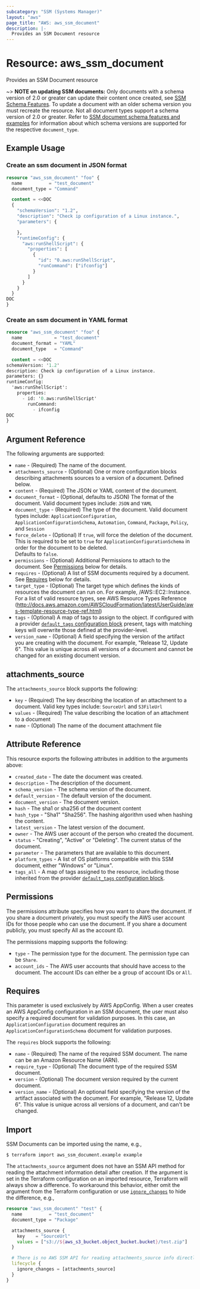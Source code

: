 ```yaml
---
subcategory: "SSM (Systems Manager)"
layout: "aws"
page_title: "AWS: aws_ssm_document"
description: |-
  Provides an SSM Document resource
---
```


# Resource: aws_ssm_document

Provides an SSM Document resource

~> **NOTE on updating SSM documents:** Only documents with a schema version of 2.0
or greater can update their content once created, see [SSM Schema Features][1]. To update a document with an older schema version you must recreate the resource. Not all document types support a schema version of 2.0 or greater. Refer to [SSM document schema features and examples][2] for information about which schema versions are supported for the respective `document_type`.

## Example Usage

### Create an ssm document in JSON format

```terraform
resource "aws_ssm_document" "foo" {
  name          = "test_document"
  document_type = "Command"

  content = <<DOC
  {
    "schemaVersion": "1.2",
    "description": "Check ip configuration of a Linux instance.",
    "parameters": {

    },
    "runtimeConfig": {
      "aws:runShellScript": {
        "properties": [
          {
            "id": "0.aws:runShellScript",
            "runCommand": ["ifconfig"]
          }
        ]
      }
    }
  }
DOC
}
```

### Create an ssm document in YAML format

```terraform
resource "aws_ssm_document" "foo" {
  name            = "test_document"
  document_format = "YAML"
  document_type   = "Command"

  content = <<DOC
schemaVersion: '1.2'
description: Check ip configuration of a Linux instance.
parameters: {}
runtimeConfig:
  'aws:runShellScript':
    properties:
      - id: '0.aws:runShellScript'
        runCommand:
          - ifconfig
DOC
}
```

## Argument Reference

The following arguments are supported:

* `name` - (Required) The name of the document.
* `attachments_source` - (Optional) One or more configuration blocks describing attachments sources to a version of a document. Defined below.
* `content` - (Required) The JSON or YAML content of the document.
* `document_format` - (Optional, defaults to JSON) The format of the document. Valid document types include: `JSON` and `YAML`
* `document_type` - (Required) The type of the document. Valid document types include: `ApplicationConfiguration`, `ApplicationConfigurationSchema`, `Automation`, `Command`, `Package`, `Policy`, and `Session`
* `force_delete` - (Optional) If `true`, will force the deletion of the document. This is required to be set to `true` for `ApplicationConfigurationSchema` in order for the document to be deleted.  
  Defaults to `false`.
* `permissions` - (Optional) Additional Permissions to attach to the document. See [Permissions](#permissions) below for details.
* `requires` - (Optional) A list of SSM documents required by a document. See [Requires](#requires) below for details.
* `target_type` - (Optional) The target type which defines the kinds of resources the document can run on. For example, /AWS::EC2::Instance. For a list of valid resource types, see AWS Resource Types Reference (http://docs.aws.amazon.com/AWSCloudFormation/latest/UserGuide/aws-template-resource-type-ref.html)
* `tags` - (Optional) A map of tags to assign to the object. If configured with a provider [`default_tags` configuration block](https://registry.terraform.io/providers/hashicorp/aws/latest/docs#default_tags-configuration-block) present, tags with matching keys will overwrite those defined at the provider-level.
* `version_name` - (Optional) A field specifying the version of the artifact you are creating with the document. For example, "Release 12, Update 6". This value is unique across all versions of a document and cannot be changed for an existing document version.

## attachments_source

The `attachments_source` block supports the following:

* `key` - (Required) The key describing the location of an attachment to a document. Valid key types include: `SourceUrl` and `S3FileUrl`
* `values` - (Required) The value describing the location of an attachment to a document
* `name` - (Optional) The name of the document attachment file

## Attribute Reference

This resource exports the following attributes in addition to the arguments above:

* `created_date` - The date the document was created.
* `description` - The description of the document.
* `schema_version` - The schema version of the document.
* `default_version` - The default version of the document.
* `document_version` - The document version.
* `hash` - The sha1 or sha256 of the document content
* `hash_type` - "Sha1" "Sha256". The hashing algorithm used when hashing the content.
* `latest_version` - The latest version of the document.
* `owner` - The AWS user account of the person who created the document.
* `status` - "Creating", "Active" or "Deleting". The current status of the document.
* `parameter` - The parameters that are available to this document.
* `platform_types` - A list of OS platforms compatible with this SSM document, either "Windows" or "Linux".
* `tags_all` - A map of tags assigned to the resource, including those inherited from the provider [`default_tags` configuration block](https://registry.terraform.io/providers/hashicorp/aws/latest/docs#default_tags-configuration-block).

[1]: http://docs.aws.amazon.com/systems-manager/latest/userguide/sysman-ssm-docs.html#document-schemas-features
[2]: https://docs.aws.amazon.com/systems-manager/latest/userguide/document-schemas-features.html

## Permissions

The permissions attribute specifies how you want to share the document. If you share a document privately,
you must specify the AWS user account IDs for those people who can use the document. If you share a document
publicly, you must specify All as the account ID.

The permissions mapping supports the following:

* `type` - The permission type for the document. The permission type can be `Share`.
* `account_ids` - The AWS user accounts that should have access to the document. The account IDs can either be a group of account IDs or `All`.

## Requires

This parameter is used exclusively by AWS AppConfig. When a user creates an AWS AppConfig configuration in an SSM document, the user must also specify a required document for validation purposes. In this case, an `ApplicationConfiguration` document requires an `ApplicationConfigurationSchema` document for validation purposes.

The `requires` block supports the following:

* `name` - (Required) The name of the required SSM document. The name can be an Amazon Resource Name (ARN).
* `require_type` - (Optional) The document type of the required SSM document.
* `version` - (Optional) The document version required by the current document.
* `version_name` - (Optional) An optional field specifying the version of the artifact associated with the document. For example, "Release 12, Update 6". This value is unique across all versions of a document, and can't be changed.

## Import

SSM Documents can be imported using the name, e.g.,

```
$ terraform import aws_ssm_document.example example
```

The `attachments_source` argument does not have an SSM API method for reading the attachment information detail after creation. If the argument is set in the Terraform configuration on an imported resource, Terraform will always show a difference. To workaround this behavior, either omit the argument from the Terraform configuration or use [`ignore_changes`](https://www.terraform.io/docs/configuration/meta-arguments/lifecycle.html#ignore_changes) to hide the difference, e.g.,

```terraform
resource "aws_ssm_document" "test" {
  name          = "test_document"
  document_type = "Package"

  attachments_source {
    key    = "SourceUrl"
    values = ["s3://${aws_s3_bucket.object_bucket.bucket}/test.zip"]
  }

  # There is no AWS SSM API for reading attachments_source info directly
  lifecycle {
    ignore_changes = [attachments_source]
  }
}
```
